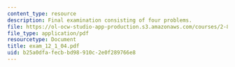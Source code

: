 ```yaml
---
content_type: resource
description: Final examination consisting of four problems.
file: https://ol-ocw-studio-app-production.s3.amazonaws.com/courses/2-800-tribology-fall-2004/b25a0dfafecbbd98910c2e0f289766e8_exam_12_1_04.pdf
file_type: application/pdf
resourcetype: Document
title: exam_12_1_04.pdf
uid: b25a0dfa-fecb-bd98-910c-2e0f289766e8
---
```

